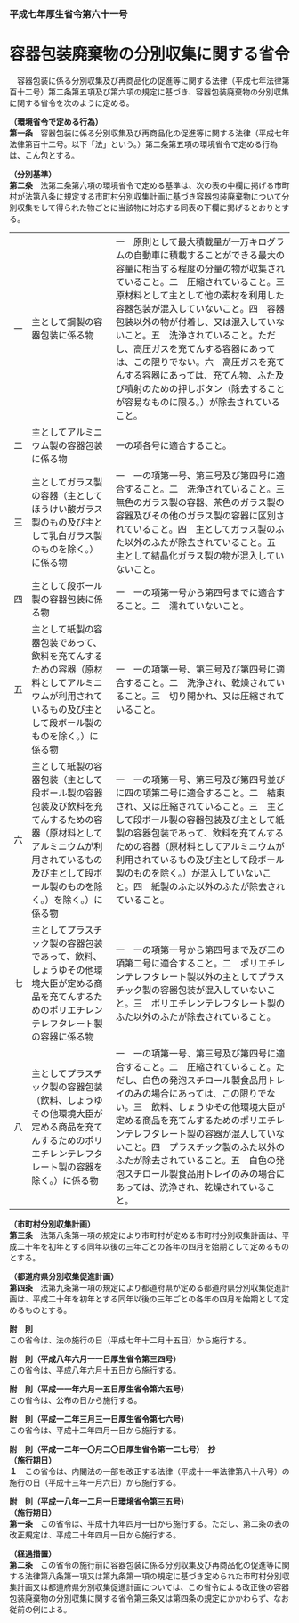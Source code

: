 ### 平成七年厚生省令第六十一号  
# 容器包装廃棄物の分別収集に関する省令  
　容器包装に係る分別収集及び再商品化の促進等に関する法律（平成七年法律第百十二号）第二条第五項及び第六項の規定に基づき、容器包装廃棄物の分別収集に関する省令を次のように定める。  
  
**（環境省令で定める行為）**  
**第一条**　容器包装に係る分別収集及び再商品化の促進等に関する法律（平成七年法律第百十二号。以下「法」という。）第二条第五項の環境省令で定める行為は、こん包とする。  
  
**（分別基準）**  
**第二条**　法第二条第六項の環境省令で定める基準は、次の表の中欄に掲げる市町村が法第八条に規定する市町村分別収集計画に基づき容器包装廃棄物について分別収集をして得られた物ごとに当該物に対応する同表の下欄に掲げるとおりとする。  

||||  
| --- | --- | --- |  
|一|主として鋼製の容器包装に係る物|一　原則として最大積載量が一万キログラムの自動車に積載することができる最大の容量に相当する程度の分量の物が収集されていること。二　圧縮されていること。三　原材料として主として他の素材を利用した容器包装が混入していないこと。四　容器包装以外の物が付着し、又は混入していないこと。五　洗浄されていること。ただし、高圧ガスを充てんする容器にあっては、この限りでない。六　高圧ガスを充てんする容器にあっては、充てん物、ふた及び噴射のための押しボタン（除去することが容易なものに限る。）が除去されていること。|  
|二|主としてアルミニウム製の容器包装に係る物|一の項各号に適合すること。|  
|三|主としてガラス製の容器（主としてほうけい酸ガラス製のもの及び主として乳白ガラス製のものを除く。）に係る物|一　一の項第一号、第三号及び第四号に適合すること。二　洗浄されていること。三　無色のガラス製の容器、茶色のガラス製の容器及びその他のガラス製の容器に区別されていること。四　主としてガラス製のふた以外のふたが除去されていること。五　主として結晶化ガラス製の物が混入していないこと。|  
|四|主として段ボール製の容器包装に係る物|一　一の項第一号から第四号までに適合すること。二　濡れていないこと。|  
|五|主として紙製の容器包装であって、飲料を充てんするための容器（原材料としてアルミニウムが利用されているもの及び主として段ボール製のものを除く。）に係る物|一　一の項第一号、第三号及び第四号に適合すること。二　洗浄され、乾燥されていること。三　切り開かれ、又は圧縮されていること。|  
|六|主として紙製の容器包装（主として段ボール製の容器包装及び飲料を充てんするための容器（原材料としてアルミニウムが利用されているもの及び主として段ボール製のものを除く。）を除く。）に係る物|一　一の項第一号、第三号及び第四号並びに四の項第二号に適合すること。二　結束され、又は圧縮されていること。三　主として段ボール製の容器包装及び主として紙製の容器包装であって、飲料を充てんするための容器（原材料としてアルミニウムが利用されているもの及び主として段ボール製のものを除く。）が混入していないこと。四　紙製のふた以外のふたが除去されていること。|  
|七|主としてプラスチック製の容器包装であって、飲料、しょうゆその他環境大臣が定める商品を充てんするためのポリエチレンテレフタレート製の容器に係る物|一　一の項第一号から第四号まで及び三の項第二号に適合すること。二　ポリエチレンテレフタレート製以外の主としてプラスチック製の容器包装が混入していないこと。三　ポリエチレンテレフタレート製のふた以外のふたが除去されていること。|  
|八|主としてプラスチック製の容器包装（飲料、しょうゆその他環境大臣が定める商品を充てんするためのポリエチレンテレフタレート製の容器を除く。）に係る物|一　一の項第一号、第三号及び第四号に適合すること。二　圧縮されていること。ただし、白色の発泡スチロール製食品用トレイのみの場合にあっては、この限りでない。三　飲料、しょうゆその他環境大臣が定める商品を充てんするためのポリエチレンテレフタレート製の容器が混入していないこと。四　プラスチック製のふた以外のふたが除去されていること。五　白色の発泡スチロール製食品用トレイのみの場合にあっては、洗浄され、乾燥されていること。|  
  
  
**（市町村分別収集計画）**  
**第三条**　法第八条第一項の規定により市町村が定める市町村分別収集計画は、平成二十年を初年とする同年以後の三年ごとの各年の四月を始期として定めるものとする。  
  
**（都道府県分別収集促進計画）**  
**第四条**　法第九条第一項の規定により都道府県が定める都道府県分別収集促進計画は、平成二十年を初年とする同年以後の三年ごとの各年の四月を始期として定めるものとする。  
  
**附　則**  
この省令は、法の施行の日（平成七年十二月十五日）から施行する。  
  
**附　則（平成八年六月一一日厚生省令第三四号）**  
この省令は、平成八年六月十五日から施行する。  
  
**附　則（平成一一年六月一五日厚生省令第六五号）**  
この省令は、公布の日から施行する。  
  
**附　則（平成一二年三月三一日厚生省令第七六号）**  
この省令は、平成十二年四月一日から施行する。  
  
**附　則（平成一二年一〇月二〇日厚生省令第一二七号）　抄**  
**（施行期日）**  
**１**　この省令は、内閣法の一部を改正する法律（平成十一年法律第八十八号）の施行の日（平成十三年一月六日）から施行する。  
  
**附　則（平成一八年一二月一日環境省令第三五号）**  
**（施行期日）**  
**第一条**　この省令は、平成十九年四月一日から施行する。ただし、第二条の表の改正規定は、平成二十年四月一日から施行する。  
  
**（経過措置）**  
**第二条**　この省令の施行前に容器包装に係る分別収集及び再商品化の促進等に関する法律第八条第一項又は第九条第一項の規定に基づき定められた市町村分別収集計画又は都道府県分別収集促進計画については、この省令による改正後の容器包装廃棄物の分別収集に関する省令第三条又は第四条の規定にかかわらず、なお従前の例による。  
  
